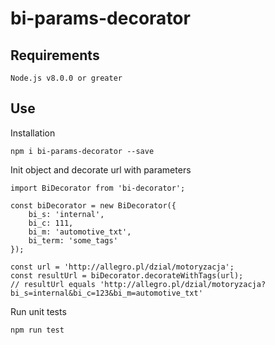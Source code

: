 # bi-params-decorator

## Requirements
```
Node.js v8.0.0 or greater
```

## Use

Installation
```
npm i bi-params-decorator --save
```

Init object and decorate url with parameters
```
import BiDecorator from 'bi-decorator';

const biDecorator = new BiDecorator({
    bi_s: 'internal',
    bi_c: 111,
    bi_m: 'automotive_txt',
    bi_term: 'some_tags'
});

const url = 'http://allegro.pl/dzial/motoryzacja';
const resultUrl = biDecorator.decorateWithTags(url);
// resultUrl equals 'http://allegro.pl/dzial/motoryzacja?bi_s=internal&bi_c=123&bi_m=automotive_txt'
```

Run unit tests
```
npm run test
```


